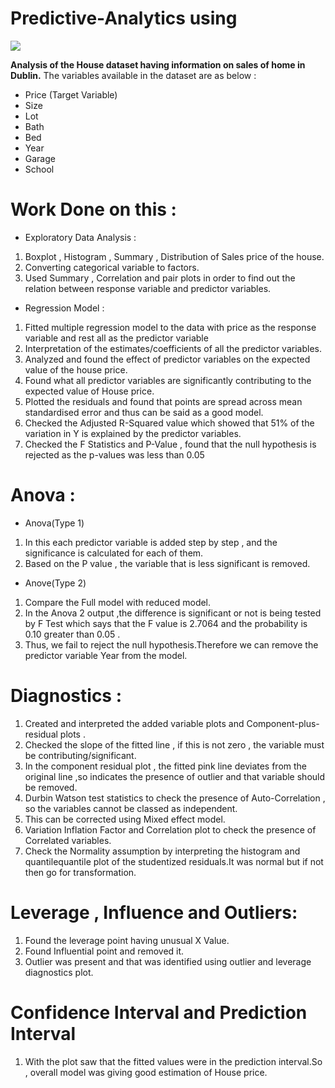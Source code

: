 # Predictive-Analytics using 


<img src ="https://ih1.redbubble.net/image.512523322.6908/st,small,507x507-pad,600x600,f8f8f8.u1.jpg" />



**Analysis of the House dataset having information on sales of home in Dublin.**
The variables available in the dataset are as below :
- Price (Target Variable)
- Size
- Lot 
- Bath 
- Bed 
- Year 
- Garage
- School

# Work Done on this :

- Exploratory Data Analysis : 
1) Boxplot , Histogram , Summary , Distribution of Sales price of the house. 
2) Converting categorical variable to factors. 
3) Used Summary , Correlation and pair plots in order to find out the relation between response variable and predictor variables.

- Regression Model :
1) Fitted multiple regression model to the data with price as the response variable and rest all as the predictor variable 
2) Interpretation of the estimates/coefficients of all the predictor variables.
3) Analyzed and found the effect of predictor variables on the expected value of the house price.
4) Found what all predictor variables are significantly contributing to the expected value of House price.
5) Plotted the residuals and found that points are spread across mean standardised error and thus can be said as a good model.
6) Checked the Adjusted R-Squared value which showed that 51% of the variation in Y is explained by the predictor variables.
7) Checked the F Statistics and P-Value , found that the null hypothesis is rejected as the p-values was less than 0.05

# Anova :

- Anova(Type 1)
1) In this each predictor variable is added step by step , and the significance is calculated for each of them.
2) Based on the P value , the variable that is less significant is removed.

- Anove(Type 2)
1) Compare the Full model with reduced model.
2) In the Anova 2 output ,the difference is significant or not is being tested by F Test which says that the F value is 2.7064 and the probability is 0.10 greater than 0.05 .
3) Thus, we fail to reject the null hypothesis.Therefore we can remove the predictor variable Year from the model.

# Diagnostics :

1) Created and interpreted the added variable plots and Component-plus-residual plots .
2) Checked the slope of the fitted line , if this is not zero , the variable must be contributing/significant.
3) In the component residual plot , the fitted pink line deviates from the original line ,so indicates the presence of outlier and that variable should be removed.
4) Durbin Watson test statistics to check the presence of Auto-Correlation , so the variables cannot be classed as independent.
5) This can be corrected using Mixed effect model.
6) Variation Inflation Factor and Correlation plot to check the presence of Correlated variables.
7) Check the Normality assumption by interpreting the histogram and quantilequantile plot of the studentized residuals.It was normal but if not then go for transformation.

# Leverage , Influence and Outliers:

1) Found the leverage point having unusual X Value.
2) Found Influential point and removed it.
3) Outlier was present and that was identified using outlier and leverage diagnostics plot.

# Confidence Interval and Prediction Interval 

1) With the plot saw that the fitted values were in the prediction interval.So , overall model was giving good estimation of House price.








